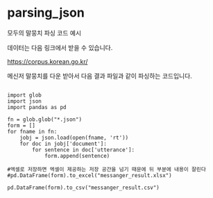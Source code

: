 # parsing_json
모두의 말뭉치 파싱 코드 예시




데이터는 다음 링크에서 받을 수 있습니다.

https://corpus.korean.go.kr/



메신저 말뭉치를 다운 받아서 다음 결과 파일과 같이 파싱하는 코드입니다.


```

import glob
import json
import pandas as pd

fn = glob.glob("*.json")
form = []
for fname in fn:
    jobj = json.load(open(fname, 'rt'))
    for doc in jobj['document']:
        for sentence in doc['utterance']:
            form.append(sentence)
            
#엑셀로 저장하면 엑셀이 제공하는 저장 공간을 넘기 때문에 뒤 부분에 내용이 잘린다
#pd.DataFrame(form).to_excel("messanger_result.xlsx")

pd.DataFrame(form).to_csv("messanger_result.csv")

```



